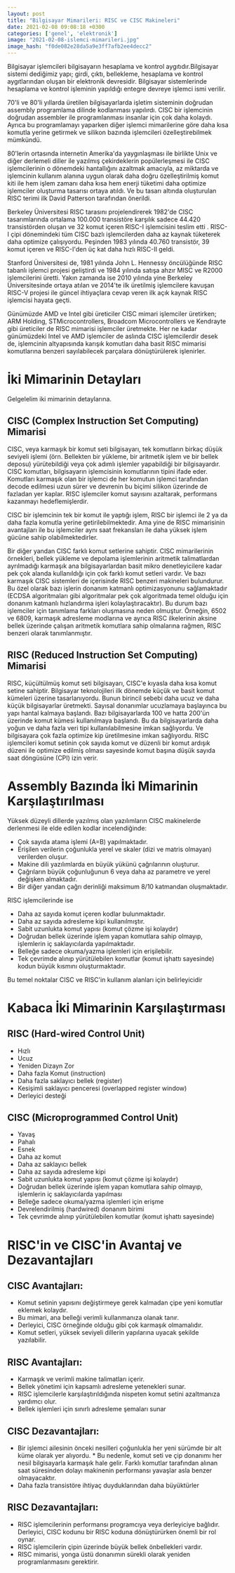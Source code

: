```yaml
---
layout: post
title: "Bilgisayar Mimarileri: RISC ve CISC Makineleri"
date: 2021-02-08 09:08:18 +0300
categories: ['genel', 'elektronik']
image: "2021-02-08-islemci-mimarileri.jpg"
image_hash: "f0de082e28da5a9e3ff7afb2ee4decc2"
---
```


  

Bilgisayar işlemcileri bilgisayarın hesaplama ve kontrol aygıtıdır.Bilgisayar sistemi dediğimiz yapı; girdi, çıktı, bellekleme, hesaplama ve kontrol aygıtlarından oluşan bir elektronik devresidir. Bilgisayar sistemlerinde hesaplama ve kontrol işleminin yapıldığı entegre devreye işlemci ismi verilir.

70'li ve 80'li yıllarda üretilen bilgisayarlarda işletim sisteminin doğrudan assembly programlama dilinde kodlanması yapılırdı. CISC bir işlemcinin doğrudan assembler ile programlanması insanlar için çok daha kolaydı. Ayrıca bu programlamayı yaparken diğer işlemci mimarilerine göre daha kısa komutla yerine getirmek ve silikon bazında işlemcileri özelleştirebilmek mümkündü.

80'lerin ortasında internetin Amerika'da yaygınlaşması ile birlikte Unix ve diğer derlemeli diller ile yazılmış çekirdeklerin popülerleşmesi ile CISC işlemcilerinin o dönemdeki hantallığını azaltmak amacıyla, az miktarda ve işlemcinin kullanım alanına uygun olarak daha doğru özelleştirilmiş komut kiti ile hem işlem zamanı daha kısa hem enerji tüketimi daha optimize işlemciler oluşturma tasarısı ortaya atıldı. Ve bu tasarı altında oluşturulan RISC terimi ilk David Patterson tarafından önerildi.

Berkeley Üniversitesi  RISC tarasını  projelendirerek 1982'de CISC tasarımlarında ortalama 100.000 transistöre karşılık sadece 44.420 transistörden oluşan ve 32 komut içeren RISC-I işlemcisini teslim etti . RISC-I çipi dönemindeki tüm CISC bazlı işlemcilerden daha az kaynak tüketerek daha optimize çalışıyordu. Peşinden 1983 yılında 40.760 transistör, 39 komut içeren ve RISC-I'den üç kat daha hızlı RISC-II geldi. 

Stanford Üniversitesi de, 1981 yılında John L. Hennessy öncülüğünde RISC tabanlı işlemci projesi geliştirdi ve 1984 yılında satışa ahzır MISC ve R2000 işlemcilerini üretti.
Yakın zamanda ise 2010 yılında yine Berkeley Üniversitesinde ortaya atılan ve 2014'te ilk üretilmiş işlemcilere kavuşan RISC-V projesi ile güncel ihtiyaçlara cevap veren ilk açık kaynak RISC işlemcisi hayata geçti.

Günümüzde AMD ve Intel gibi üreticiler CISC mimari işlemciler üretirken; ARM Holding, STMicrocontrollers, Broadcom Microcontrollers ve Kendrayte gibi üreticiler de RISC mimarisi işlemciler üretmekte. Her ne kadar günümüzdeki Intel ve AMD işlemciler de aslında CISC işlemcilerdir desek de, işlemcinin altyapısında karışık komutları daha basit RISC mimarisi komutlarına benzeri sayılabilecek parçalara dönüştürülerek işlenirler.


# İki Mimarinin Detayları
Gelgelelim iki mimarinin detaylarına.
## CISC (Complex Instruction Set Computing) Mimarisi
CISC, veya karmaşık bir komut seti bilgisayarı, tek komutların birkaç düşük seviyeli işlemi (örn. Bellekten bir yükleme, bir aritmetik işlem ve bir bellek deposu) yürütebildiği veya çok adımlı işlemler yapabildiği bir bilgisayardır. CISC komutları, bilgisayarın işlemcisinin komutlarının tipini ifade eder. Komutları karmaşık olan bir işlemci de her komutun işlemci tarafından decode edilmesi uzun sürer ve devrenin bu biçimi silikon üzerinde de fazladan yer kaplar. RISC işlemciler komut sayısını azaltarak, performans kazanmayı hedeflemişlerdir.

CISC bir işlemcinin tek bir komut ile yaptığı işlem, RISC bir işlemci ile 2 ya da daha fazla komutla yerine getirilebilmektedir. Ama yine de RISC mimarisinin avantajları ile bu işlemciler aynı saat frekansları ile daha yüksek işlem gücüne sahip olabilmektedirler. 

Bir diğer yandan CISC farklı komut setlerine sahiptir. CISC mimarilerinin örnekleri, bellek yükleme ve depolama işlemlerinin aritmetik talimatlardan ayrılmadığı karmaşık ana bilgisayarlardan basit mikro denetleyicilere kadar pek çok alanda kullanıldığı için çok farklı komut setleri vardır. Ve bazı karmaşık CISC sistemleri de içerisinde RISC benzeri makineleri bulundurur. Bu özel olarak bazı işlerin donanım katmanlı optimizasyonunu sağlamaktadır (ECDSA algoritmaları gibi algoritmalar pek çok algoritmada temel olduğu için donanım katmanlı hızlandırma işleri kolaylaştıracaktır). Bu durum bazı işlemciler için tanımlama farkları oluşmasına neden olmuştur. Örneğin, 6502 ve 6809, karmaşık adresleme modlarına ve ayrıca RISC ilkelerinin aksine bellek üzerinde çalışan aritmetik komutlara sahip olmalarına rağmen, RISC benzeri olarak tanımlanmıştır.


## RISC (Reduced Instruction Set Computing) Mimarisi
RISC, küçültülmüş komut seti bilgisayarı, CISC'e kıyasla daha kısa komut setine sahiptir. Bilgisayar teknolojileri ilk dönemde küçük ve basit komut kümeleri üzerine tasarlanıyordu. Bunun birincil sebebi daha ucuz ve daha küçük bilgisayarlar üretmekti. Sayısal donanımlar ucuzlamaya başlayınca bu yapı hantal kalmaya başlandı. Bazı bilgisayarlarda 100 ve hatta 200'ün üzerinde komut kümesi kullanılmaya başlandı. Bu da bilgisayarlarda daha yoğun ve daha fazla veri tipi kullanılabilmesine imkan sağlıyordu. Ve bilgisayara çok fazla optimize kip üretilmesine imkan sağlıyordu. RISC işlemcileri komut setinin çok sayıda komut ve  düzenli bir komut ardışık düzeni ile optimize edilmiş olması sayesinde komut başına düşük sayıda saat döngüsüne (CPI) izin verir. 

# Assembly Bazında İki Mimarinin Karşılaştırılması
Yüksek düzeyli dillerde yazılmış olan yazılımların CISC makinelerde derlenmesi ile elde edilen kodlar incelendiğinde:

* Çok sayıda atama işlemi (A=B) yapılmaktadır.
* Erişilen verilerin çoğunlukla yerel ve skaler (dizi ve matris olmayan) verilerden oluşur.
* Makine dili yazılımlarda en büyük yükünü çağrılarının oluşturur.
* Çağrıların büyük çoğunluğunun 6 veya daha az parametre ve yerel değişken almaktadır.
* Bir diğer yandan çağrı derinliği maksimum 8/10 katmandan oluşmaktadır.

RISC işlemcilerinde ise
* Daha az sayıda komut içeren kodlar bulunmaktadır.
* Daha az sayıda adresleme kipi kullanılmıştır.
* Sabit uzunlukta komut yapısı (komut çözme işi kolaydır)
* Doğrudan bellek üzerinde işlem yapan komutlara sahip olmayıp, işlemlerin iç saklayıcılarda yapılmaktadır.
* Belleğe sadece okuma/yazma işlemleri için erişilebilir.
* Tek çevrimde alınıp yürütülebilen komutlar (komut işhattı sayesinde) kodun büyük kısmını oluşturmaktadır.

Bu temel noktalar CISC ve RISC'in kullanım alanları için belirleyicidir

# Kabaca İki Mimarinin Karşılaştırması

## RISC (Hard-wired Control Unit)

* Hızlı
* Ucuz
* Yeniden Dizayn Zor
* Daha fazla Komut (instruction)
* Daha fazla saklayıcı bellek (register)
* Kesişimli saklayıcı penceresi (overlapped register window)
* Derleyici desteği

## CISC (Microprogrammed Control Unit)

* Yavaş
* Pahalı
* Esnek
* Daha az komut
* Daha az saklayıcı bellek
* Daha az sayıda adresleme kipi
* Sabit uzunlukta komut yapısı (komut çözme işi kolaydır)
* Doğrudan bellek üzerinde işlem yapan komutlara sahip olmayıp, işlemlerin iç saklayıcılarda yapılması
* Belleğe sadece okuma/yazma işlemleri için erişme
* Devrelendirilmiş (hardwired) donanım birimi
* Tek çevrimde alınıp yürütülebilen komutlar (komut işhattı sayesinde)

# RISC'in ve CISC'in Avantaj ve Dezavantajları

## CISC Avantajları:

* Komut setinin yapısını değiştirmeye gerek kalmadan çipe yeni komutlar eklemek kolaydır. 
* Bu mimari, ana belleği verimli kullanmanıza olanak tanır.
* Derleyici, CISC örneğinde olduğu gibi çok karmaşık olmamalıdır. 
* Komut setleri, yüksek seviyeli dillerin yapılarına uyacak şekilde yazılabilir. 

## RISC Avantajları: 

* Karmaşık ve verimli makine talimatları içerir.
* Bellek yönetimi için kapsamlı adresleme yetenekleri sunar. 
* RISC işlemcilerle karşılaştırıldığında nispeten komut setini azaltmanıza yardımcı olur.
* Bellek işlemleri için sınırlı adresleme şemaları sunar 

## CISC Dezavantajları:

* Bir işlemci ailesinin önceki nesilleri çoğunlukla her yeni sürümde bir alt küme olarak yer alıyordu.
* Bu nedenle, komut seti ve çip donanımı her nesil bilgisayarla karmaşık hale gelir. Farklı komutlar tarafından alınan saat süresinden dolayı makinenin performansı yavaşlar asla benzer olmayacaktır. 
* Daha fazla transistöre ihtiyaç duyduklarından daha büyüktürler

## RISC Dezavantajları: 

* RISC işlemcilerinin performansı programcıya veya derleyiciye bağlıdır. Derleyici, CISC kodunu bir RISC koduna dönüştürürken önemli bir rol oynar.
* RISC işlemcilerin çipin üzerinde büyük bellek önbellekleri vardır. 
* RISC mimarisi, yonga üstü donanımın sürekli olarak yeniden programlanmasını gerektirir.